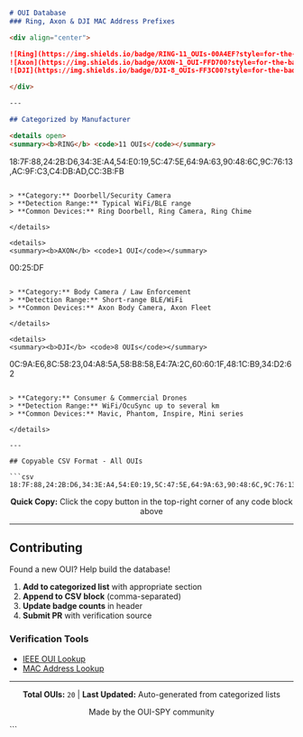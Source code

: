 ```markdown
# OUI Database
### Ring, Axon & DJI MAC Address Prefixes

<div align="center">

![Ring](https://img.shields.io/badge/RING-11_OUIs-00A4EF?style=for-the-badge&logo=ring&logoColor=white)
![Axon](https://img.shields.io/badge/AXON-1_OUI-FFD700?style=for-the-badge)
![DJI](https://img.shields.io/badge/DJI-8_OUIs-FF3C00?style=for-the-badge&logo=dji&logoColor=white)

</div>

---

## Categorized by Manufacturer

<details open>
<summary><b>RING</b> <code>11 OUIs</code></summary>

```
18:7F:88,24:2B:D6,34:3E:A4,54:E0:19,5C:47:5E,64:9A:63,90:48:6C,9C:76:13,AC:9F:C3,C4:DB:AD,CC:3B:FB
```

> **Category:** Doorbell/Security Camera  
> **Detection Range:** Typical WiFi/BLE range  
> **Common Devices:** Ring Doorbell, Ring Camera, Ring Chime

</details>

<details>
<summary><b>AXON</b> <code>1 OUI</code></summary>

```
00:25:DF
```

> **Category:** Body Camera / Law Enforcement  
> **Detection Range:** Short-range BLE/WiFi  
> **Common Devices:** Axon Body Camera, Axon Fleet

</details>

<details>
<summary><b>DJI</b> <code>8 OUIs</code></summary>

```
0C:9A:E6,8C:58:23,04:A8:5A,58:B8:58,E4:7A:2C,60:60:1F,48:1C:B9,34:D2:62
```

> **Category:** Consumer & Commercial Drones  
> **Detection Range:** WiFi/OcuSync up to several km  
> **Common Devices:** Mavic, Phantom, Inspire, Mini series

</details>

---

## Copyable CSV Format - All OUIs

```csv
18:7F:88,24:2B:D6,34:3E:A4,54:E0:19,5C:47:5E,64:9A:63,90:48:6C,9C:76:13,AC:9F:C3,C4:DB:AD,CC:3B:FB,00:25:DF,0C:9A:E6,8C:58:23,04:A8:5A,58:B8:58,E4:7A:2C,60:60:1F,48:1C:B9,34:D2:62
```

<div align="center">

**Quick Copy:** Click the copy button in the top-right corner of any code block above

</div>

---

## Contributing

Found a new OUI? Help build the database!

1. **Add to categorized list** with appropriate section
2. **Append to CSV block** (comma-separated)
3. **Update badge counts** in header
4. **Submit PR** with verification source

### Verification Tools
- [IEEE OUI Lookup](https://standards.ieee.org/products-services/regauth/oui/index.html)
- [MAC Address Lookup](https://macaddress.io/)

---

<div align="center">

**Total OUIs:** `20` | **Last Updated:** Auto-generated from categorized lists

Made by the OUI-SPY community

</div>
```
